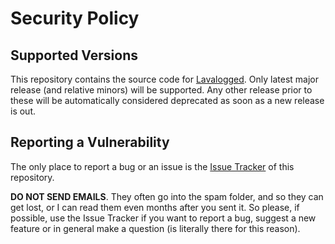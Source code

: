 # Security Policy

## Supported Versions

This repository contains the source code for [Lavalogged](https://legacy.curseforge.com/minecraft/mc-mods/lavalogged-blocks).
Only latest major release (and relative minors) will be supported. Any other release prior to these will be automatically considered deprecated as soon as a new release is out.

## Reporting a Vulnerability

The only place to report a bug or an issue is the [Issue Tracker](https://github.com/JimiIT92/Lavalogged/issues) of this repository.

**DO NOT SEND EMAILS**. 
They often go into the spam folder, and so they can get lost, or I can read them even months after you sent it. 
So please, if possible, use the Issue Tracker if you want to report a bug, suggest a new feature or in general make a question (is literally there for this reason).

